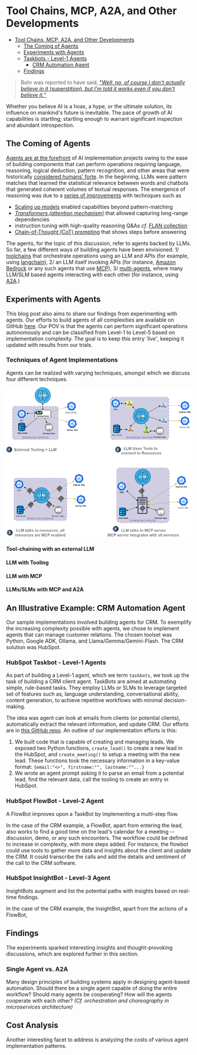 # Tool Chains, MCP, A2A, and Other Developments

<!-- TOC -->
* [Tool Chains, MCP, A2A, and Other Developments](#tool-chains-mcp-a2a-and-other-developments)
  * [The Coming of Agents](#the-coming-of-agents)
  * [Experiments with Agents](#experiments-with-agents)
  * [Taskbots - Level-1 Agents](#taskbots---level-1-agents)
    * [CRM Automation Agent](#crm-automation-agent)
  * [Findings](#findings)
<!-- TOC -->

>  Bohr was reported to have said, ["*Well, no, of course I don't actually believe in it* (superstition), *but I'm told it works even if you don't believe it.*"](https://uat.taylorfrancis.com/chapters/mono/10.4324/9780429037214-17/superstition-leszek-ko%C5%82akowski-agnieszka-ko%C5%82akowska) 


Whether you believe AI is a hoax, a hype, or the ultimate solution, its influence on mankind's future is inevitable. The pace of growth of AI capabilities is startling; startling enough to warrant significant inspection and abundant introspection. 

## The Coming of Agents

[Agents are at the forefront](https://globalventuring.com/corporate/information-technology/corporates-rush-to-invest-in-ai-agents/)  of AI implementation projects owing to the ease of building components that can perform operations requiring language, reasoning, logical deduction, pattern recognition, and other areas that were historically [considered humans' forte](https://arxiv.org/html/2404.01869v2).  In the beginning, LLMs were pattern matches that learned the statistical relevance between words and chatbots that generated coherent volumes of textual responses. The emergence of reasoning was due to a [series of improvements](https://arxiv.org/abs/2206.07682) with techniques such as

- [Scaling up models]( https://arxiv.org/abs/2005.14165) enabled capabilities beyond pattern-matching
- *[Transformers (attention mechanism)](https://arxiv.org/abs/1706.03762)* that allowed capturing long-range dependencies
- instruction tuning with high-quality reasoning Q&As *cf.* [FLAN collection](https://research.google/blog/google-research-2022-beyond-language-vision-and-generative-models/) 
- [Chain-of-Thought (CoT) prompting](https://arxiv.org/abs/2201.11903) that shows steps before answering

The agents, for the topic of this discussion, refer to agents backed by LLMs. So far, a few different ways of building agents have been envisioned: 1/ [toolchains](https://python.langchain.com/v0.1/docs/modules/agents/concepts/) that orchestrate operations using an LLM and APIs (for example, using [langchain](https://python.langchain.com/docs)), 2/ an LLM itself invoking APIs (for instance, [Amazon Bedrock](https://aws.amazon.com/blogs/machine-learning/harness-the-power-of-mcp-servers-with-amazon-bedrock-agents/) or any such agents that use [MCP](https://docs.anthropic.com/en/docs/agents-and-tools/mcp)), 3/ [multi-agents](https://cloud.google.com/discover/what-are-ai-agents), where many LLM/SLM based agents interacting with each other (for instance, using [A2A](https://developers.googleblog.com/en/a2a-a-new-era-of-agent-interoperability/).)

## Experiments with Agents

This blog post also aims to share our findings from experimenting with agents. Our efforts to build agents of all complexities are available on GitHub  [here](https://github.com/Mildogrc/agent-evolution). Our POV is that the agents can perform significant operations autonomously and can be classified from Level-1 to Level-5 based on implementation complexity. The goal is to keep this entry *'live'*, keeping it updated with results from our trials.

### Techniques of Agent Implementations
Agents can be realized with varying techniques, amongst which we discuss four different techniques.

![Agent Deployments](images/agent_deploys.png)

#### Tool-chaining with an external LLM

#### LLM with Tooling

#### LLM with MCP

#### LLMs/SLMs with MCP and A2A


## An Illustrative Example: CRM Automation Agent
Our sample implementations involved building agents for CRM. To exemplify the increasing complexity possible with agents, we chose to implement agents that can manage customer relations. The chosen toolset was Python, Google ADK, Ollama, and Llama/Gemma/Gemini-Flash. The CRM solution was HubSpot. 

### HubSpot Taskbot - Level-1 Agents

As part of building a Level-1 agent, which we term `taskbots`, we took up the task of building a CRM client agent. TaskBots are aimed at automating simple, rule-based tasks. They employ LLMs or SLMs to leverage targeted set of features such as, language understanding, conversational ability, content generation, to achieve repetitive workflows with minimal decision-making. 

The idea was agent can look at emails from clients (or potential clients), automatically extract the relevant information, and update CRM.  Our efforts are in [this GitHub repo](https://github.com/Mildogrc/agent-evolution/tree/level-1-hubspot). An outline of our implementation efforts is this:
1. We built code that is capable of creating and managing leads. We exposed two Python functions, `create_lead()` to create a new lead in the HubSpot, and `create_meeting()` to setup a meeting with the new lead. These functions took the necessary information in a key-value format: `{email:"<>", firstname:"", lastname:""...}`
2. We wrote an agent prompt asking it to parse an email from a potential lead, find the relevant data, call the tooling to create an entry in HubSpot.


### HubSpot FlowBot - Level-2 Agent 
A FlowBot improves upon a TaskBot by implementing a multi-step flow. 

In the case of the CRM example, a FlowBot, apart from entering the lead, also works to find a good time on the lead's calendar for a meeting -- discussion, demo, or any such encounters. The workflow could be defined to increase in complexity, with more steps added. For instance, the flowbot could use tools to gather more data and insights about the client and update the CRM. It could transcribe the calls and add the details and sentiment of the call to the CRM software.


### HubSpot InsightBot - Level-3 Agent
InsightBots augment and list the potential paths with insights based on real-time findings. 

In the case of the CRM example, the InsightBot, apart from the actions of a FlowBot,



## Findings
The experiments sparked interesting insights and thought-provoking discussions, which are explored further in this section.

### Single Agent vs. A2A
Many design principles of building systems apply in designing agent-based automation. Should there be a single agent capable of doing the entire workflow? Should many agents be cooperating? How will the agents cooperate with each other? *(Cf. orchestration and choreography in microservices architecture)*

## Cost Analysis
Another interesting facet to address is analyzing the costs of various agent implementation patterns.
